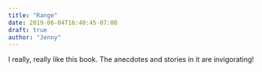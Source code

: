```yaml
---
title: "Range"
date: 2019-06-04T16:40:45-07:00
draft: true
author: "Jenny"
---
```


I really, really like this book. The anecdotes and stories in it are invigorating!